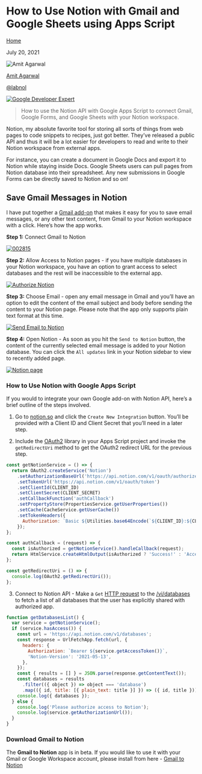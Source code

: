 # How to Use Notion with Gmail and Google Sheets using Apps Script

[Home](https://www.labnol.org/)

July 20, 2021

![Amit Agarwal](https://www.labnol.org/static/amit-4e4f7e42a9450ced83c69dcf977cbb55.jpg)

[Amit Agarwal](https://www.labnol.org/about)

[@labnol](https://twitter.com/labnol)

[![Google Developer Expert](https://www.labnol.org/static/badge-3f4794bee3843a024e9393315e613f07.svg)](https://www.labnol.org/about "Google Developer Expert")

> How to use the Notion API with Google Apps Script to connect Gmail, Google Forms, and Google Sheets with your Notion workspace.

Notion, my absolute favorite tool for storing all sorts of things from web pages to code snippets to recipes, just got better. They’ve released a public API and thus it will be a lot easier for developers to read and write to their Notion workspace from external apps.

For instance, you can create a document in Google Docs and export it to Notion while staying inside Docs. Google Sheets users can pull pages from Notion database into their spreadsheet. Any new submissions in Google Forms can be directly saved to Notion and so on!

## [](https://www.labnol.org/gmail-to-notion-apps-script-210515#save-gmail-messages-in-notion)Save Gmail Messages in Notion

I have put together a [Gmail add-on](https://workspace.google.com/marketplace/app/save_to_notion/562294135760) that makes it easy for you to save email messages, or any other text content, from Gmail to your Notion workspace with a click. Here’s how the app works.

**Step 1:** Connect Gmail to Notion

 [![002815](https://www.labnol.org/static/df7ba0dbdcfdd8ea0d507ed1d65bfd24/16546/002815.png "002815")](https://www.labnol.org/static/df7ba0dbdcfdd8ea0d507ed1d65bfd24/c1eb0/002815.png)

**Step 2:** Allow Access to Notion pages - if you have multiple databases in your Notion workspace, you have an option to grant access to select databases and the rest will be inaccessible to the external app.

 [![Authorize Notion](https://www.labnol.org/static/65bfaeb5fa00155fb0d61edc7c68fb33/16546/003028.png "Authorize Notion")](https://www.labnol.org/static/65bfaeb5fa00155fb0d61edc7c68fb33/c1eb0/003028.png)

**Step 3:** Choose Email - open any email message in Gmail and you’ll have an option to edit the content of the email subject and body before sending the content to your Notion page. Please note that the app only supports plain text format at this time.

 [![Send Email to Notion](https://www.labnol.org/static/79c0485df96a8421835e0c843812ebae/16546/003309.png "Send Email to Notion")](https://www.labnol.org/static/79c0485df96a8421835e0c843812ebae/c1eb0/003309.png)

**Step 4:** Open Notion - As soon as you hit the `Send to Notion` button, the content of the currently selected email message is added to your Notion database. You can click the `All updates` link in your Notion sidebar to view to recently added page.

 [![Notion page](https://www.labnol.org/static/b76f603d5892b980a4139d46380b85c2/16546/003449.png "Notion page")](https://www.labnol.org/static/b76f603d5892b980a4139d46380b85c2/49d2b/003449.png)

### [](https://www.labnol.org/gmail-to-notion-apps-script-210515#how-to-use-notion-with-google-apps-script)How to Use Notion with Google Apps Script

If you would to integrate your own Google add-on with Notion API, here’s a brief outline of the steps involved.

1.  Go to [notion.so](https://www.notion.so/my-integrations) and click the `Create New Integration` button. You’ll be provided with a Client ID and Client Secret that you’ll need in a later step.

2.  Include the [OAuth2](https://github.com/googleworkspace/apps-script-oauth2) library in your Apps Script project and invoke the `getRedirectUri` method to get the OAuth2 redirect URL for the previous step.

```js
const getNotionService = () => {
  return OAuth2.createService('Notion')
    .setAuthorizationBaseUrl('https://api.notion.com/v1/oauth/authorize')
    .setTokenUrl('https://api.notion.com/v1/oauth/token')
    .setClientId(CLIENT_ID)
    .setClientSecret(CLIENT_SECRET)
    .setCallbackFunction('authCallback')
    .setPropertyStore(PropertiesService.getUserProperties())
    .setCache(CacheService.getUserCache())
    .setTokenHeaders({
      Authorization: `Basic ${Utilities.base64Encode(`${CLIENT_ID}:${CLIENT_SECRET}`)}`,
    });
};

const authCallback = (request) => {
  const isAuthorized = getNotionService().handleCallback(request);
  return HtmlService.createHtmlOutput(isAuthorized ? 'Success!' : 'Access Denied!');
};

const getRedirectUri = () => {
  console.log(OAuth2.getRedirectUri());
};
```

3.  Connect to Notion API - Make a `Get` [HTTP request](https://www.labnol.org/urlfetch) to the [/vi/databases](https://developers.notion.com/reference/get-databases) to fetch a list of all databases that the user has explicitly shared with authorized app.

```js
function getDatabasesList() {
  var service = getNotionService();
  if (service.hasAccess()) {
    const url = 'https://api.notion.com/v1/databases';
    const response = UrlFetchApp.fetch(url, {
      headers: {
        Authorization: `Bearer ${service.getAccessToken()}`,
        'Notion-Version': '2021-05-13',
      },
    });
    const { results = [] } = JSON.parse(response.getContentText());
    const databases = results
      .filter(({ object }) => object === 'database')
      .map(({ id, title: [{ plain_text: title }] }) => ({ id, title }));
    console.log({ databases });
  } else {
    console.log('Please authorize access to Notion');
    console.log(service.getAuthorizationUrl());
  }
}
```

### [](https://www.labnol.org/gmail-to-notion-apps-script-210515#download-gmail-to-notion)Download Gmail to Notion

The **Gmail to Notion** app is in beta. If you would like to use it with your Gmail or Google Workspace account, please install from here - [Gmail to Notion](https://workspace.google.com/marketplace/app/save_to_notion/562294135760)
